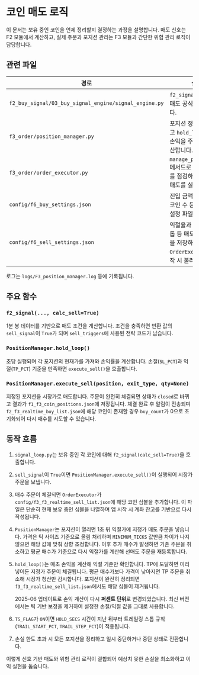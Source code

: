 # 코인 매도 로직

이 문서는 보유 중인 코인을 언제 정리할지 결정하는 과정을 설명합니다.
매도 신호는 F2 모듈에서 계산하고, 실제 주문과 포지션 관리는
F3 모듈과 간단한 위험 관리 로직이 담당합니다.

## 관련 파일

| 경로 | 설명 |
| --- | --- |
| `f2_buy_signal/03_buy_signal_engine/signal_engine.py` | `f2_signal()` 함수가 매도 공식을 평가합니다. |
| `f3_order/position_manager.py` | 포지션 정보를 저장하고 `hold_loop()`에서 손익을 주기적으로 계산합니다. |
| `f3_order/order_executor.py` | `manage_positions()` 메서드로 포지션 상태를 점검하고 필요 시 매도를 실행합니다. |
| `config/f6_buy_settings.json` | 진입 금액과 동시 보유 코인 수 등을 지정하는 설정 파일입니다. |
| `config/f6_sell_settings.json` | 익절율과 트레일링 스톱 등 매도 관련 설정을 저장하며 `OrderExecutor`가 시작 시 불러옵니다. |

로그는 `logs/F3_position_manager.log` 등에 기록됩니다.

## 주요 함수

### `f2_signal(..., calc_sell=True)`
1분 봉 데이터를 기반으로 매도 조건을 계산합니다.
조건을 충족하면 반환 값의 `sell_signal`이 `True`가 되며
`sell_triggers`에 사용된 전략 코드가 남습니다.

### `PositionManager.hold_loop()`
초당 실행되며 각 포지션의 현재가를 가져와 손익률을 계산합니다.
손절(`SL_PCT`)과 익절(`TP_PCT`) 기준을 만족하면
`execute_sell()`을 호출합니다.

### `PositionManager.execute_sell(position, exit_type, qty=None)`
지정된 포지션을 시장가로 매도합니다.
주문이 완전히 체결되면 상태가 `closed`로 바뀌고 결과가 `f1_f3_coin_positions.json`에 저장됩니다.
체결 완료 후 알림이 전송되며 `f2_f3_realtime_buy_list.json`에 해당 코인이 존재할 경우 `buy_count`가 0으로 초기화되어 다시 매수를 시도할 수 있습니다.


## 동작 흐름

1. `signal_loop.py`는 보유 중인 각 코인에 대해 `f2_signal(calc_sell=True)`을 호출합니다.
2. `sell_signal`이 `True`이면 `PositionManager.execute_sell()`이 실행되어 시장가 주문을 보냅니다.
3. 매수 주문이 체결되면 `OrderExecutor`가 `config/f3_f3_realtime_sell_list.json`에
   해당 코인 심볼을 추가합니다. 이 파일은 단순히 현재 보유 중인 심볼을
   나열하며 앱 시작 시 계좌 잔고를 기반으로 다시 작성됩니다.
4. `PositionManager`는 포지션이 열리면 1초 뒤 익절가에 지정가 매도 주문을
    넣습니다. 가격은 틱 사이즈 기준으로 올림 처리하며 `MINIMUM_TICKS` 값만큼
    차이가 나지 않으면 해당 값에 맞춰 상향 조정합니다. 이후 추가 매수가
    발생하면 기존 주문을 취소하고 평균 매수가 기준으로 다시 익절가를
    계산해 선매도 주문을 재등록합니다.
5. `hold_loop()`는 매초 손익을 계산해 익절 기준만 확인합니다. TP에 도달하면
    미리 넣어둔 지정가 주문이 체결됩니다. 평균 매수가보다 가격이 낮아지면 TP
    주문을 취소해 시장가 청산만 감시합니다.
   포지션이 완전히 정리되면 `f3_f3_realtime_sell_list.json`에서도 해당 심볼이
   제거됩니다.
   
   2025-06 업데이트로 손익 계산이 다시 **퍼센트 단위**로 변경되었습니다.
   최신 버전에서는 틱 기반 보정을 제거하여 설정한 손절/익절 값을 그대로 사용합니다.
6. `TS_FLAG`가 `ON`이면 `HOLD_SECS` 시간이 지난 뒤부터
    트레일링 스톱 규칙(`TRAIL_START_PCT`, `TRAIL_STEP_PCT`)이 적용됩니다.
7. 손실 한도 초과 시 모든 포지션을 정리하고 일시 중단하거나 중단 상태로 전환합니다.

이렇게 신호 기반 매도와 위험 관리 로직이 결합되어
예상치 못한 손실을 최소화하고 이익 실현을 돕습니다.
